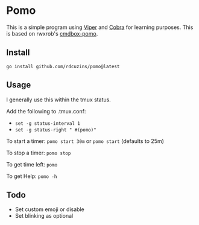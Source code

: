 # Pomo

This is a simple program using [Viper](https://github.com/spf13/viper) and [Cobra](https://github.com/spf13/cobra) for learning
purposes.  This is based on rwxrob's [cmdbox-pomo](https://github.com/rwxrob/cmdbox-pomo).

## Install

`go install github.com/rdcuzins/pomo@latest`

## Usage

I generally use this within the tmux status.

Add the following to .tmux.conf:
- `set -g status-interval 1`
- `set -g status-right " #(pomo)"`

To start a timer:
`pomo start 30m` or `pomo start` (defaults to 25m)

To stop a timer:
`pomo stop`

To get time left:
`pomo`

To get Help:
`pomo -h`

## Todo

- Set custom emoji or disable
- Set blinking as optional

